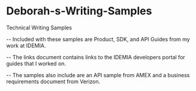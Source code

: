 # Deborah-s-Writing-Samples
Technical Writing Samples

-- Included with these samples are Product, SDK, and API Guides from my work at IDEMIA. 

-- The links document contains links to the IDEMIA developers portal for guides that I worked on. 

-- The samples also include are an API sample from AMEX and a business requirements document from Verizon.
